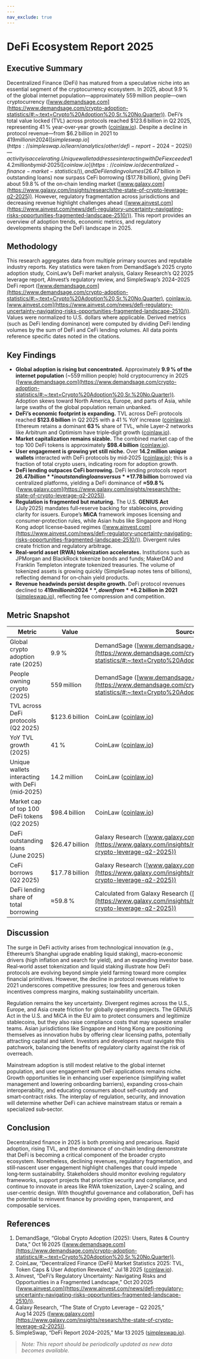 ```yaml
---
---
nav_exclude: true
---
```

# DeFi Ecosystem Report 2025  

## Executive Summary  
Decentralized Finance (DeFi) has matured from a speculative niche into an essential segment of the cryptocurrency ecosystem. In 2025, about 9.9 % of the global internet population—approximately 559 million people—own cryptocurrency ([www.demandsage.com](https://www.demandsage.com/crypto-adoption-statistics/#:~:text=Crypto%20Adoption%20,Sr.%20No.Quarter)). DeFi’s total value locked (TVL) across protocols reached $123.6 billion in Q2 2025, representing 41 % year‑over‑year growth ([coinlaw.io](https://coinlaw.io/decentralized-finance-market-statistics/)). Despite a decline in protocol revenue—from $6.2 billion in 2021 to $419 million in 2024 ([simpleswap.io](https://simpleswap.io/learn/analytics/other/defi-report-2024-2025)) —activity is accelerating. Unique wallet addresses interacting with DeFi exceeded 14.2 million by mid‑2025 ([coinlaw.io](https://coinlaw.io/decentralized-finance-market-statistics/)), and DeFi lending volumes ($26.47 billion in outstanding loans) now surpass CeFi borrowing ($17.78 billion), giving DeFi about 59.8 % of the on‑chain lending market ([www.galaxy.com](https://www.galaxy.com/insights/research/the-state-of-crypto-leverage-q2-2025)). However, regulatory fragmentation across jurisdictions and decreasing revenue highlight challenges ahead ([www.ainvest.com](https://www.ainvest.com/news/defi-regulatory-uncertainty-navigating-risks-opportunities-fragmented-landscape-2510/)). This report provides an overview of adoption trends, economic metrics, and regulatory developments shaping the DeFi landscape in 2025.  

## Methodology  
This research aggregates data from multiple primary sources and reputable industry reports. Key statistics were taken from DemandSage’s 2025 crypto adoption study, CoinLaw’s DeFi market analysis, Galaxy Research’s Q2 2025 leverage report, AInvest’s regulatory review, and SimpleSwap’s 2024–2025 DeFi report ([www.demandsage.com](https://www.demandsage.com/crypto-adoption-statistics/#:~:text=Crypto%20Adoption%20,Sr.%20No.Quarter), [coinlaw.io](https://coinlaw.io/decentralized-finance-market-statistics/), [www.ainvest.com](https://www.ainvest.com/news/defi-regulatory-uncertainty-navigating-risks-opportunities-fragmented-landscape-2510/)). Values were normalized to U.S. dollars where applicable. Derived metrics (such as DeFi lending dominance) were computed by dividing DeFi lending volumes by the sum of DeFi and CeFi lending volumes. All data points reference specific dates noted in the citations.  

## Key Findings  
- **Global adoption is rising but concentrated.** Approximately **9.9 % of the internet population** (~559 million people) hold cryptocurrency in 2025 ([www.demandsage.com](https://www.demandsage.com/crypto-adoption-statistics/#:~:text=Crypto%20Adoption%20,Sr.%20No.Quarter)). Adoption skews toward North America, Europe, and parts of Asia, while large swaths of the global population remain unbanked.  
- **DeFi’s economic footprint is expanding.** TVL across DeFi protocols reached **$123.6 billion** in Q2 2025 with a 41 % YoY increase ([coinlaw.io](https://coinlaw.io/decentralized-finance-market-statistics/)). Ethereum retains a dominant **63 %** share of TVL, while Layer‑2 networks like Arbitrum and Optimism have triple‑digit growth ([coinlaw.io](https://coinlaw.io/decentralized-finance-market-statistics/)).  
- **Market capitalization remains sizable.** The combined market cap of the top 100 DeFi tokens is approximately **$98.4 billion** ([coinlaw.io](https://coinlaw.io/decentralized-finance-market-statistics/)).  
- **User engagement is growing yet still niche.** Over **14.2 million unique wallets** interacted with DeFi protocols by mid‑2025 ([coinlaw.io](https://coinlaw.io/decentralized-finance-market-statistics/)); this is a fraction of total crypto users, indicating room for adoption growth.  
- **DeFi lending outpaces CeFi borrowing.** DeFi lending protocols report **$26.47 billion** in outstanding loans versus **$17.78 billion** borrowed via centralized platforms, yielding a DeFi dominance of **≈59.8 %** ([www.galaxy.com](https://www.galaxy.com/insights/research/the-state-of-crypto-leverage-q2-2025)).  
- **Regulation is fragmented but maturing.** The U.S. **GENIUS Act** (July 2025) mandates full‑reserve backing for stablecoins, providing clarity for issuers. Europe’s **MiCA** framework imposes licensing and consumer‑protection rules, while Asian hubs like Singapore and Hong Kong adopt license‑based regimes ([www.ainvest.com](https://www.ainvest.com/news/defi-regulatory-uncertainty-navigating-risks-opportunities-fragmented-landscape-2510/)). Divergent rules create friction and regulatory arbitrage.  
- **Real‑world asset (RWA) tokenization accelerates.** Institutions such as JPMorgan and BlackRock tokenize bonds and funds; MakerDAO and Franklin Templeton integrate tokenized treasuries. The volume of tokenized assets is growing quickly (SimpleSwap notes tens of billions), reflecting demand for on‑chain yield products.  
- **Revenue headwinds persist despite growth.** DeFi protocol revenues declined to **$419 million in 2024**, down from **$6.2 billion in 2021** ([simpleswap.io](https://simpleswap.io/learn/analytics/other/defi-report-2024-2025)), reflecting fee compression and competition.   

## Metric Snapshot  
| Metric | Value | Source |  
| --- | --- | --- |  
| Global crypto adoption rate (2025) | 9.9 % | DemandSage ([www.demandsage.com](https://www.demandsage.com/crypto-adoption-statistics/#:~:text=Crypto%20Adoption%20,Sr.%20No.Quarter)) |  
| People owning crypto (2025) | 559 million | DemandSage ([www.demandsage.com](https://www.demandsage.com/crypto-adoption-statistics/#:~:text=Crypto%20Adoption%20,Sr.%20No.Quarter)) |  
| TVL across DeFi protocols (Q2 2025) | $123.6 billion | CoinLaw ([coinlaw.io](https://coinlaw.io/decentralized-finance-market-statistics/)) |  
| YoY TVL growth (2025) | 41 % | CoinLaw ([coinlaw.io](https://coinlaw.io/decentralized-finance-market-statistics/)) |  
| Unique wallets interacting with DeFi (mid‑2025) | 14.2 million | CoinLaw ([coinlaw.io](https://coinlaw.io/decentralized-finance-market-statistics/)) |  
| Market cap of top 100 DeFi tokens (Q2 2025) | $98.4 billion | CoinLaw ([coinlaw.io](https://coinlaw.io/decentralized-finance-market-statistics/)) |  
| DeFi outstanding loans (June 2025) | $26.47 billion | Galaxy Research ([www.galaxy.com](https://www.galaxy.com/insights/research/the-state-of-crypto-leverage-q2-2025)) |  
| CeFi borrows (Q2 2025) | $17.78 billion | Galaxy Research ([www.galaxy.com](https://www.galaxy.com/insights/research/the-state-of-crypto-leverage-q2-2025)) |  
| DeFi lending share of total borrowing | ≈59.8 % | Calculated from Galaxy Research ([www.galaxy.com](https://www.galaxy.com/insights/research/the-state-of-crypto-leverage-q2-2025)) |  

## Discussion  
The surge in DeFi activity arises from technological innovation (e.g., Ethereum’s Shanghai upgrade enabling liquid staking), macro‑economic drivers (high inflation and search for yield), and an expanding investor base. Real‑world asset tokenization and liquid staking illustrate how DeFi protocols are evolving beyond simple yield farming toward more complex financial primitives. However, the decline in protocol revenues relative to 2021 underscores competitive pressures; low fees and generous token incentives compress margins, making sustainability uncertain.  

Regulation remains the key uncertainty. Divergent regimes across the U.S., Europe, and Asia create friction for globally operating projects. The GENIUS Act in the U.S. and MiCA in the EU aim to protect consumers and legitimize stablecoins, but they also raise compliance costs that may squeeze smaller teams. Asian jurisdictions like Singapore and Hong Kong are positioning themselves as innovation hubs by offering clear licensing paths, potentially attracting capital and talent. Investors and developers must navigate this patchwork, balancing the benefits of regulatory clarity against the risk of overreach.  

Mainstream adoption is still modest relative to the global internet population, and user engagement with DeFi applications remains niche. Growth opportunities lie in enhancing user experience (simplifying wallet management and lowering onboarding barriers), expanding cross‑chain interoperability, and educating consumers about self‑custody and smart‑contract risks. The interplay of regulation, security, and innovation will determine whether DeFi can achieve mainstream status or remain a specialized sub‑sector.  

## Conclusion  
Decentralized finance in 2025 is both promising and precarious. Rapid adoption, rising TVL, and the dominance of on‑chain lending demonstrate that DeFi is becoming a critical component of the broader crypto ecosystem. Nonetheless, declining revenues, regulatory fragmentation, and still‑nascent user engagement highlight challenges that could impede long‑term sustainability. Stakeholders should monitor evolving regulatory frameworks, support projects that prioritize security and compliance, and continue to innovate in areas like RWA tokenization, Layer‑2 scaling, and user‑centric design. With thoughtful governance and collaboration, DeFi has the potential to reinvent finance by providing open, transparent, and composable services.  

## References  
1. DemandSage, “Global Crypto Adoption (2025): Users, Rates & Country Data,” Oct 16 2025 ([www.demandsage.com](https://www.demandsage.com/crypto-adoption-statistics/#:~:text=Crypto%20Adoption%20,Sr.%20No.Quarter)).  
2. CoinLaw, “Decentralized Finance (DeFi) Market Statistics 2025: TVL, Token Caps & User Adoption Revealed,” Jul 18 2025 ([coinlaw.io](https://coinlaw.io/decentralized-finance-market-statistics/)).  
3. AInvest, “DeFi’s Regulatory Uncertainty: Navigating Risks and Opportunities in a Fragmented Landscape,” Oct 20 2025 ([www.ainvest.com](https://www.ainvest.com/news/defi-regulatory-uncertainty-navigating-risks-opportunities-fragmented-landscape-2510/)).  
4. Galaxy Research, “The State of Crypto Leverage – Q2 2025,” Aug 14 2025 ([www.galaxy.com](https://www.galaxy.com/insights/research/the-state-of-crypto-leverage-q2-2025)).  
5. SimpleSwap, “DeFi Report 2024–2025,” Mar 13 2025 ([simpleswap.io](https://simpleswap.io/learn/analytics/other/defi-report-2024-2025)).

> _Note: This report should be periodically updated as new data becomes available._
